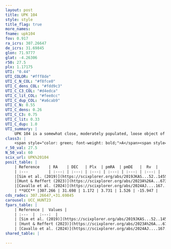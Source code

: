 ```yaml
---
layout: post
title: UPK 104
style: style
title_flag: true
more_names: 
fname: upk104
fov: 0.917
ra_icrs: 307.26647
de_icrs: 31.69845
glon: 71.9777
glat: -4.26306
r50: 27.5
plx: 1.17175
UTI: "0.44"
UTI_COLOR: "#fff8de"
UTI_C_N_COL: "#f8fce0"
UTI_C_dens_COL: "#fdd9c3"
UTI_C_C3_COL: "#d4edca"
UTI_C_lit_COL: "#fee8cc"
UTI_C_dup_COL: "#a6cab9"
UTI_C_N: 0.55
UTI_C_dens: 0.26
UTI_C_C3: 0.75
UTI_C_lit: 0.33
UTI_C_dup: 1.0
UTI_summary: |
    UPK 104 is a somewhat close, moderately populated, loose object of high C3 quality. It is poorly studied in the literature.
class3: |
    <span style="color: green; font-weight: bold;">A</span><span style="color: #FFC300; font-weight: bold;">B</span>
r_50_val: 27.5
N_50_val: 60
scix_url: UPK%20104
posit_table: |
    | Reference    | RA    | DEC   | Plx  | pmRA  | pmDE   |  Rv  |
    | :---         | :---: | :---: | :---: | :---: | :---: | :---: |
    |[Sim et al. (2019)](https://scixplorer.org/abs/2019JKAS...52..145S) | 307.113 | 31.625 | -- | 3.67 | 1.53 | -- |
    |[Hunt & Reffert (2023)](https://scixplorer.org/abs/2023A%26A...673A.114H) | 307.675 | 31.923 | 1.177 | 3.767 | 1.578 | -13.25 |
    |[Cavallo et al. (2024)](https://scixplorer.org/abs/2024AJ....167...12C) | 307.332 | 31.708 | 1.178 | -- | -- | -- |
    | **UCC** |307.266 | 31.698 | 1.172 | 3.731 | 1.526 | -15.947 | 
cds_radec: 307.26647,+31.69845
carousel: UCC_HUNT23
fpars_table: |
    | Reference |  Values |
    | :---  |  :---:  |
    | [Sim et al. (2019)](https://scixplorer.org/abs/2019JKAS...52..145S) | `d_pc=836, log(age)=7.95` |
    | [Hunt & Reffert (2023)](https://scixplorer.org/abs/2023A%26A...673A.114H) | `AV50=0.363, diffAV50=0.897, MOD50=9.529, logAge50=8.157` |
    | [Cavallo et al. (2024)](https://scixplorer.org/abs/2024AJ....167...12C) | `AV50=0.64, dMod50=9.68, logAge50=8.32, [Fe/H]50=0.22` |
shared_table: |
    
---
```

